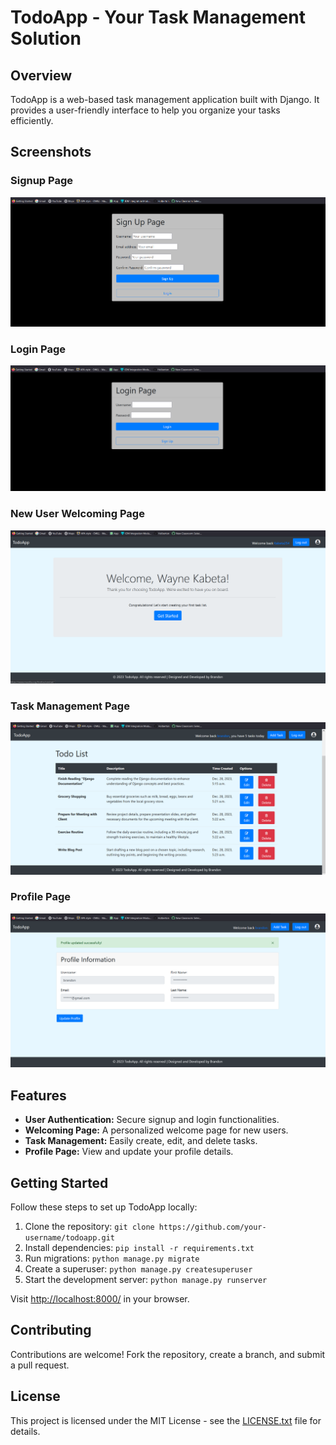 # TodoApp - Your Task Management Solution

## Overview

TodoApp is a web-based task management application built with Django. It provides a user-friendly interface to help you organize your tasks efficiently.

## Screenshots

### Signup Page
![Signup Page](media/Screenshot%205.png)

### Login Page
![Login Page](media/Screenshot%204.png)

### New User Welcoming Page
![New User Welcoming Page](media/Screenshot%201.png)

### Task Management Page
![Task Management Page](media/Screenshot%202.png)

### Profile Page
![Profile Page](media/Screenshot%203.png)

## Features

- **User Authentication:** Secure signup and login functionalities.
- **Welcoming Page:** A personalized welcome page for new users.
- **Task Management:** Easily create, edit, and delete tasks.
- **Profile Page:** View and update your profile details.

## Getting Started

Follow these steps to set up TodoApp locally:

1. Clone the repository: `git clone https://github.com/your-username/todoapp.git`
2. Install dependencies: `pip install -r requirements.txt`
3. Run migrations: `python manage.py migrate`
4. Create a superuser: `python manage.py createsuperuser`
5. Start the development server: `python manage.py runserver`

Visit [http://localhost:8000/](http://localhost:8000/) in your browser.

## Contributing

Contributions are welcome! Fork the repository, create a branch, and submit a pull request.

## License

This project is licensed under the MIT License - see the [LICENSE.txt](LICENSE.txt) file for details.
